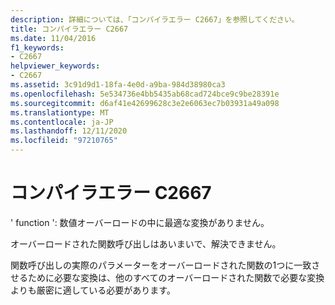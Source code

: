 ```yaml
---
description: 詳細については、「コンパイラエラー C2667」を参照してください。
title: コンパイラエラー C2667
ms.date: 11/04/2016
f1_keywords:
- C2667
helpviewer_keywords:
- C2667
ms.assetid: 3c91d9d1-18fa-4e0d-a9ba-984d38980ca3
ms.openlocfilehash: 5e534736e4bb5435ab68cad724bce9c9be28391e
ms.sourcegitcommit: d6af41e42699628c3e2e6063ec7b03931a49a098
ms.translationtype: MT
ms.contentlocale: ja-JP
ms.lasthandoff: 12/11/2020
ms.locfileid: "97210765"
---
```

# <a name="compiler-error-c2667"></a>コンパイラエラー C2667

' function ': 数値オーバーロードの中に最適な変換がありません。

オーバーロードされた関数呼び出しはあいまいで、解決できません。

関数呼び出しの実際のパラメーターをオーバーロードされた関数の1つに一致させるために必要な変換は、他のすべてのオーバーロードされた関数で必要な変換よりも厳密に適している必要があります。
